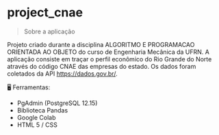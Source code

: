 # project_cnae

> Sobre a aplicação 

Projeto criado durante a disciplina ALGORITMO E PROGRAMACAO ORIENTADA AO OBJETO do curso de Engenharia Mecânica da UFRN. A aplicação consiste em traçar o perfil econômico do Rio Grande do Norte através do código CNAE das empresas do estado. Os dados foram coletados da API https://dados.gov.br/.

🖥 Ferramentas:

- PgAdmin (PostgreSQL 12.15)
- Biblioteca Pandas
- Google Colab 
- HTML 5 / CSS
